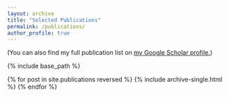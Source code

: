 ```yaml
---
layout: archive
title: "Selected Publications"
permalink: /publications/
author_profile: true
---
```


  (You can also find my full publication list on <u><a href="https://scholar.google.com/citations?hl=en&user=yHRKAt8AAAAJ&view_op=list_works&sortby=pubdate">my Google Scholar profile</a>.</u>)

{% include base_path %}

{% for post in site.publications reversed %}
  {% include archive-single.html %}
{% endfor %}
